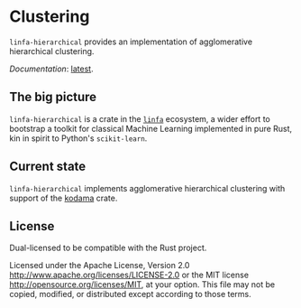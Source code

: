 # Clustering

`linfa-hierarchical` provides an implementation of agglomerative hierarchical clustering.

_Documentation_: [latest](https://docs.rs/linfa).

## The big picture

`linfa-hierarchical` is a crate in the [`linfa`](https://crates.io/crates/linfa) ecosystem, a wider effort to
bootstrap a toolkit for classical Machine Learning implemented in pure Rust,
kin in spirit to Python's `scikit-learn`.

## Current state

`linfa-hierarchical` implements agglomerative hierarchical clustering with support of the [kodama](https://docs.rs/kodama/0.2.3/kodama/) crate.

## License
Dual-licensed to be compatible with the Rust project.

Licensed under the Apache License, Version 2.0 http://www.apache.org/licenses/LICENSE-2.0 or the MIT license http://opensource.org/licenses/MIT, at your option. This file may not be copied, modified, or distributed except according to those terms.
